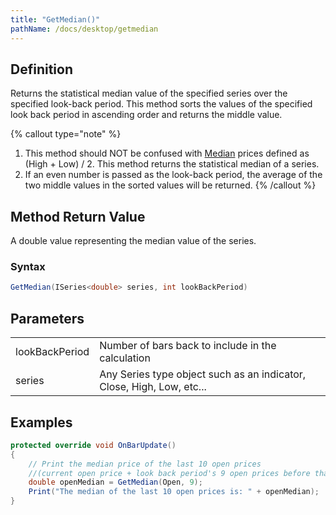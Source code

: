 ```yaml
---
title: "GetMedian()"
pathName: /docs/desktop/getmedian
---
```


## Definition

Returns the statistical median value of the specified series over the specified look-back period. This method sorts the values of the specified look back period in ascending order and returns the middle value.

{% callout type="note" %}
1. This method should NOT be confused with [Median](/docs/desktop/median) prices defined as (High + Low) / 2. This method returns the statistical median of a series.
2. If an even number is passed as the look-back period, the average of the two middle values in the sorted values will be returned.
{% /callout %}

## Method Return Value

A double value representing the median value of the series.

### Syntax

```csharp
GetMedian(ISeries<double> series, int lookBackPeriod)
```

## Parameters

|  |  |
| --- | --- |
| lookBackPeriod | Number of bars back to include in the calculation |
| series | Any Series<double> type object such as an indicator, Close, High, Low, etc... |

## Examples

```csharp
protected override void OnBarUpdate()
{
    // Print the median price of the last 10 open prices
    //(current open price + look back period's 9 open prices before that)
    double openMedian = GetMedian(Open, 9);
    Print("The median of the last 10 open prices is: " + openMedian);
}
```

